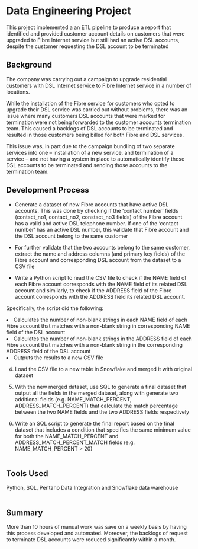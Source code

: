 # Data Engineering Project
This project implemented a an ETL pipeline to produce a report that identified and provided customer account details on customers that were upgraded to Fibre Internet service but still had an active DSL accounts, despite the customer requesting the DSL account to be terminated


## Background
The company was carrying out a campaign to upgrade residential customers with DSL Internet service to Fibre Internet service in a number of locations. 

While the installation of the Fibre service for customers who opted to upgrade their DSL service was carried out without problems, there was an issue where many customers DSL accounts that were marked for termination were not being forwarded to the customer accounts termination team. This caused a backlogs of DSL accounts to be terminated and resulted in those customers being billed for both Fibre and DSL services.

This issue was, in part due to the campaign bundling of two separate services into one – installation of a new service, and termination of a service – and not having a system in place to automatically identify those DSL accounts to be terminated and sending those accounts to the termination team.


## Development Process
- Generate a dataset of new Fibre accounts that have active DSL accounts. This was done by checking if the ‘contact number’ fields (contact_no1, contact_no2, constact_no3 fields) of the Fibre account has a valid and active DSL telephone number. If one of the ‘contact number’ has an active DSL number, this validate that Fibre account and the DSL account belong to the same customer

- For further validate that the two accounts belong to the same customer, extract the name and address columns (and primary key fields) of the Fibre account and corresponding DSL account from the dataset to a CSV file 

- Write a Python script to read the CSV file to check if the NAME field of each Fibre account corresponds with the NAME field of its related DSL account and similarly, to check if the ADDRESS field of the Fibre account corresponds with the ADDRESS field its related DSL account. 

Specifically, the script did the following:


<li>Calculates the number of non-blank strings in each NAME field of each Fibre account that matches with a non-blank string in corresponding NAME field of the DSL account</li>
<li>Calculates the number of non-blank strings in the ADDRESS field of each Fibre account that matches with a non-blank string in the corresponding ADDRESS field of the DSL account </li>
<li>Outputs the results to a new CSV file </li>


4. Load the CSV file to a new table in Snowflake and merged it with original dataset 

5. With the new merged dataset, use SQL to generate a final dataset that output all the fields in the merged dataset, along with generate two additional fields (e.g. NAME_MATCH_PERCENT, ADDRESS_MATCH_PERCENT) that calculate the match percentage between the two NAME fields and the two ADDRESS fields respectively

6. Write an SQL script to generate the final report based on the final dataset that includes a condition that specifies the same minimum value for both the NAME_MATCH_PERCENT and ADDRESS_MATCH_PERCENT_MATCH fields (e.g. NAME_MATCH_PERCENT > 20)
<br> </br>


## Tools Used

Python, SQL, Pentaho Data Integration and Snowflake data warehouse
<br></br>

## Summary

More than 10 hours of manual work was save on a weekly basis by having this process developed and automated. Moreover, the backlogs of request to terminate DSL accounts were reduced significantly within a month.

